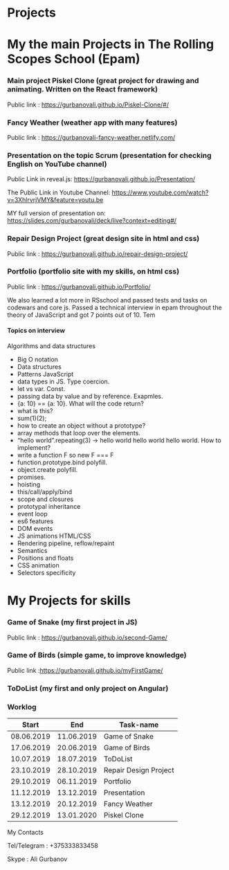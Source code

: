 # Projects

# My the main Projects in The Rolling Scopes School (Epam)

### Main project Piskel Clone (great project for drawing and animating. Written on the React framework)

Public link : https://gurbanovali.github.io/Piskel-Clone/#/

### Fancy Weather (weather app with many features)

Public link : https://gurbanovali-fancy-weather.netlify.com/

### Presentation on the topic Scrum (presentation for checking English on YouTube channel)

Public Link in reveal.js: https://gurbanovali.github.io/Presentation/

The Public Link in Youtube Channel: https://www.youtube.com/watch?v=3XhlrvrjVMY&feature=youtu.be

MY full version of presentation on: https://slides.com/gurbanovali/deck/live?context=editing#/

### Repair Design Project (great design site in html and css)

Public link : https://gurbanovali.github.io/repair-design-project/

### Portfolio (portfolio site with my skills, on html css)

Public link : https://gurbanovali.github.io/Portfolio/

We also learned a lot more in RSschool and passed tests and tasks on codewars and core js.
Passed a technical interview in epam throughout the theory of JavaScript and got 7 points out of 10.
Tem

#### Topics on interview

Algorithms and data structures
-    Big O notation 
-    Data structures 
-    Patterns 
JavaScript
-    data types in JS. Type coercion.
-    let vs var. Const.
-    passing data by value and by reference. Exapmles.
-    {a: 10} == {a: 10}. What will the code return?
-    what is this?
-    sum(1)(2);
-    how to create an object without a prototype?
-    array methods that loop over the elements.
-    “hello world”.repeating(3) -> hello world hello world hello world. How to implement?
-    write a function F so new F === F
-    function.prototype.bind polyfill.
-    object.create polyfill.
-    promises.
-    hoisting
-    this/call/apply/bind
-    scope and closures
-    prototypal inheritance
-    event loop
-    es6 features
-    DOM events
-    JS animations
HTML/CSS
-    Rendering pipeline, reflow/repaint
-    Semantics
-    Positions and floats
-    CSS animation
-    Selectors specificity

# My Projects for skills 

### Game of Snake (my first project in JS)

Public link : https://gurbanovali.github.io/second-Game/

### Game of Birds (simple game, to improve knowledge)

Public link :https://gurbanovali.github.io/myFirstGame/

### ToDoList (my first and only project on Angular)




### Worklog 


Start      |       End        |  Task-name  
-----------|------------------|-------------------------------------------------------------------------------------------------------
08.06.2019 |      11.06.2019  |  Game of Snake
17.06.2019 |      20.06.2019  |  Game of Birds
10.07.2019 |      18.07.2019  |  ToDoList
23.10.2019 |      28.10.2019  |  Repair Design Project
29.10.2019 |      06.11.2019  |  Portfolio
11.12.2019 |      13.12.2019  |  Presentation 
13.12.2019 |      20.12.2019  |  Fancy Weather 
29.12.2019 |      13.01.2020  |  Piskel Clone


My Contacts 

Tel/Telegram : +375333833458

Skype : Ali Gurbanov







